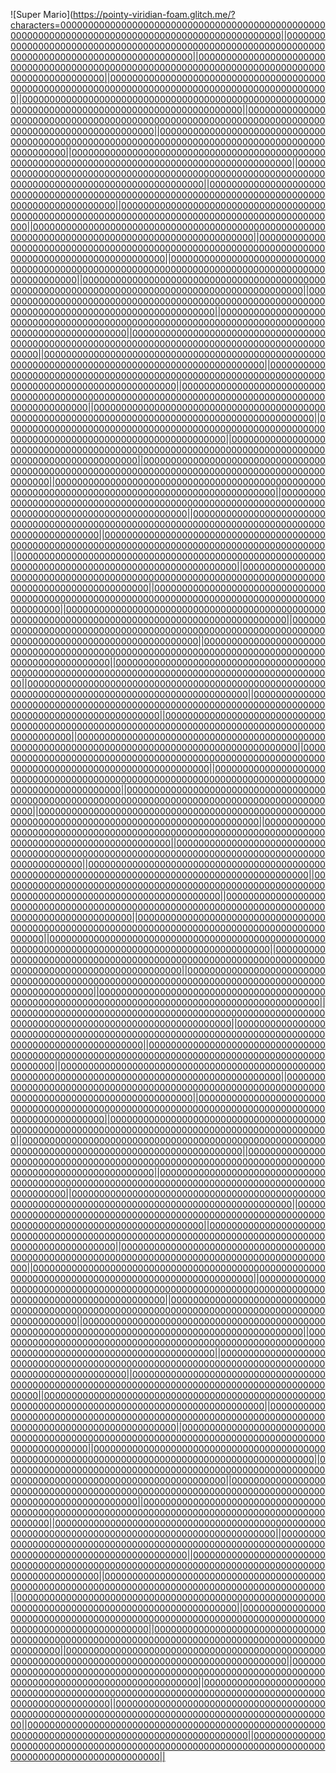 ![Super Mario](https://pointy-viridian-foam.glitch.me/?characters=0000000000000000000000000000000000000000000000000000000000000000000000000000000000000000000000000||0000000000000000000000000000000000000000000000000000000000000000000000000000000000000000000000000||0000000000000000000000000000000000000000000000000000000000000000000000000000000000000000000000000||0000000000000000000000000000000000000000000000000000000000000000000000000000000000000000000000000||0000000000000000000000000000000000000000000000000000000000000000000000000000000000000000000000000||0000000000000000000000000000000000000000000000000000000000000000000000000000000000000000000000000||0000000000000000000000000000000000000000000000000000000000000000000000000000000000000000000000000||0000000000000000000000000000000000000000000000000000000000000000000000000000000000000000000000000||0000000000000000000000000000000000000000000000000000000000000000000000000000000000000000000000000||0000000000000000000000000000000000000000000000000000000000000000000000000000000000000000000000000||0000000000000000000000000000000000000000000000000000000000000000000000000000000000000000000000000||0000000000000000000000000000000000000000000000000000000000000000000000000000000000000000000000000||0000000000000000000000000000000000000000000000000000000000000000000000000000000000000000000000000||0000000000000000000000000000000000000000000000000000000000000000000000000000000000000000000000000||0000000000000000000000000000000000000000000000000000000000000000000000000000000000000000000000000||0000000000000000000000000000000000000000000000000000000000000000000000000000000000000000000000000||0000000000000000000000000000000000000000000000000000000000000000000000000000000000000000000000000||0000000000000000000000000000000000000000000000000000000000000000000000000000000000000000000000000||0000000000000000000000000000000000000000000000000000000000000000000000000000000000000000000000000||0000000000000000000000000000000000000000000000000000000000000000000000000000000000000000000000000||0000000000000000000000000000000000000000000000000000000000000000000000000000000000000000000000000||0000000000000000000000000000000000000000000000000000000000000000000000000000000000000000000000000||0000000000000000000000000000000000000000000000000000000000000000000000000000000000000000000000000||0000000000000000000000000000000000000000000000000000000000000000000000000000000000000000000000000||0000000000000000000000000000000000000000000000000000000000000000000000000000000000000000000000000||0000000000000000000000000000000000000000000000000000000000000000000000000000000000000000000000000||0000000000000000000000000000000000000000000000000000000000000000000000000000000000000000000000000||0000000000000000000000000000000000000000000000000000000000000000000000000000000000000000000000000||0000000000000000000000000000000000000000000000000000000000000000000000000000000000000000000000000||0000000000000000000000000000000000000000000000000000000000000000000000000000000000000000000000000||0000000000000000000000000000000000000000000000000000000000000000000000000000000000000000000000000||0000000000000000000000000000000000000000000000000000000000000000000000000000000000000000000000000||0000000000000000000000000000000000000000000000000000000000000000000000000000000000000000000000000||0000000000000000000000000000000000000000000000000000000000000000000000000000000000000000000000000||0000000000000000000000000000000000000000000000000000000000000000000000000000000000000000000000000||0000000000000000000000000000000000000000000000000000000000000000000000000000000000000000000000000||0000000000000000000000000000000000000000000000000000000000000000000000000000000000000000000000000||0000000000000000000000000000000000000000000000000000000000000000000000000000000000000000000000000||0000000000000000000000000000000000000000000000000000000000000000000000000000000000000000000000000||0000000000000000000000000000000000000000000000000000000000000000000000000000000000000000000000000||0000000000000000000000000000000000000000000000000000000000000000000000000000000000000000000000000||0000000000000000000000000000000000000000000000000000000000000000000000000000000000000000000000000||0000000000000000000000000000000000000000000000000000000000000000000000000000000000000000000000000||0000000000000000000000000000000000000000000000000000000000000000000000000000000000000000000000000||0000000000000000000000000000000000000000000000000000000000000000000000000000000000000000000000000||0000000000000000000000000000000000000000000000000000000000000000000000000000000000000000000000000||0000000000000000000000000000000000000000000000000000000000000000000000000000000000000000000000000||0000000000000000000000000000000000000000000000000000000000000000000000000000000000000000000000000||0000000000000000000000000000000000000000000000000000000000000000000000000000000000000000000000000||0000000000000000000000000000000000000000000000000000000000000000000000000000000000000000000000000||0000000000000000000000000000000000000000000000000000000000000000000000000000000000000000000000000||0000000000000000000000000000000000000000000000000000000000000000000000000000000000000000000000000||0000000000000000000000000000000000000000000000000000000000000000000000000000000000000000000000000||0000000000000000000000000000000000000000000000000000000000000000000000000000000000000000000000000||0000000000000000000000000000000000000000000000000000000000000000000000000000000000000000000000000||0000000000000000000000000000000000000000000000000000000000000000000000000000000000000000000000000||0000000000000000000000000000000000000000000000000000000000000000000000000000000000000000000000000||0000000000000000000000000000000000000000000000000000000000000000000000000000000000000000000000000||0000000000000000000000000000000000000000000000000000000000000000000000000000000000000000000000000||0000000000000000000000000000000000000000000000000000000000000000000000000000000000000000000000000||0000000000000000000000000000000000000000000000000000000000000000000000000000000000000000000000000||0000000000000000000000000000000000000000000000000000000000000000000000000000000000000000000000000||0000000000000000000000000000000000000000000000000000000000000000000000000000000000000000000000000||0000000000000000000000000000000000000000000000000000000000000000000000000000000000000000000000000||0000000000000000000000000000000000000000000000000000000000000000000000000000000000000000000000000||0000000000000000000000000000000000000000000000000000000000000000000000000000000000000000000000000||0000000000000000000000000000000000000000000000000000000000000000000000000000000000000000000000000||0000000000000000000000000000000000000000000000000000000000000000000000000000000000000000000000000||0000000000000000000000000000000000000000000000000000000000000000000000000000000000000000000000000||0000000000000000000000000000000000000000000000000000000000000000000000000000000000000000000000000||0000000000000000000000000000000000000000000000000000000000000000000000000000000000000000000000000||0000000000000000000000000000000000000000000000000000000000000000000000000000000000000000000000000||0000000000000000000000000000000000000000000000000000000000000000000000000000000000000000000000000||0000000000000000000000000000000000000000000000000000000000000000000000000000000000000000000000000||0000000000000000000000000000000000000000000000000000000000000000000000000000000000000000000000000||0000000000000000000000000000000000000000000000000000000000000000000000000000000000000000000000000||0000000000000000000000000000000000000000000000000000000000000000000000000000000000000000000000000||0000000000000000000000000000000000000000000000000000000000000000000000000000000000000000000000000||0000000000000000000000000000000000000000000000000000000000000000000000000000000000000000000000000||0000000000000000000000000000000000000000000000000000000000000000000000000000000000000000000000000||0000000000000000000000000000000000000000000000000000000000000000000000000000000000000000000000000||0000000000000000000000000000000000000000000000000000000000000000000000000000000000000000000000000||0000000000000000000000000000000000000000000000000000000000000000000000000000000000000000000000000||0000000000000000000000000000000000000000000000000000000000000000000000000000000000000000000000000||0000000000000000000000000000000000000000000000000000000000000000000000000000000000000000000000000||0000000000000000000000000000000000000000000000000000000000000000000000000000000000000000000000000||0000000000000000000000000000000000000000000000000000000000000000000000000000000000000000000000000||0000000000000000000000000000000000000000000000000000000000000000000000000000000000000000000000000||0000000000000000000000000000000000000000000000000000000000000000000000000000000000000000000000000||0000000000000000000000000000000000000000000000000000000000000000000000000000000000000000000000000||0000000000000000000000000000000000000000000000000000000000000000000000000000000000000000000000000||0000000000000000000000000000000000000000000000000000000000000000000000000000000000000000000000000||0000000000000000000000000000000000000000000000000000000000000000000000000000000000000000000000000||0000000000000000000000000000000000000000000000000000000000000000000000000000000000000000000000000||0000000000000000000000000000000000000000000000000000000000000000000000000000000000000000000000000||

